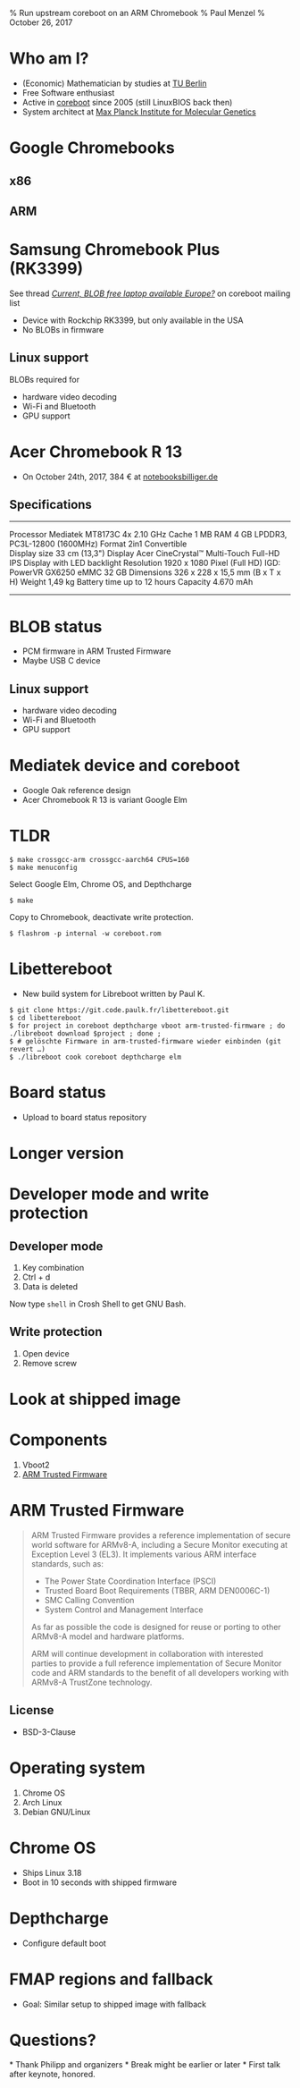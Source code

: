 % Run upstream coreboot on an ARM Chromebook
% Paul Menzel
% October 26, 2017

# Who am I?

- (Economic) Mathematician by studies at [TU Berlin](https://www.tu-berlin.de/)
- Free Software enthusiast
- Active in [coreboot](https://www.coreboot.org/) since 2005 (still LinuxBIOS back then)
- System architect at [Max Planck Institute for Molecular Genetics](https://www.molgen.mpg.de/)

# Google Chromebooks

## x86

## ARM

# Samsung Chromebook Plus (RK3399)

See thread [*Current, BLOB free laptop available Europe?*](https://mail.coreboot.org/pipermail/coreboot/2017-May/084389.html) on coreboot mailing list

- Device with Rockchip RK3399, but only available in the USA
- No BLOBs in firmware

## Linux support

BLOBs required for

- hardware video decoding
- Wi-Fi and Bluetooth
- GPU support

# Acer Chromebook R 13

- On October 24th, 2017, 384 € at [notebooksbilliger.de ](https://www.notebooksbilliger.de/acer+chromebook+r13+cb5+312t+k0yk)

## Specifications

-----------------------------	----------------------------
Processor                       Mediatek MT8173C 4x 2.10 GHz
Cache                           1 MB
RAM                             4 GB LPDDR3, PC3L-12800 (1600MHz)
Format                          2in1 Convertible 	 
Display size                    33 cm (13,3")
Display                         Acer CineCrystal™ Multi-Touch Full-HD IPS Display with LED backlight
Resolution                      1920 x 1080 Pixel (Full HD)
IGD:                            PowerVR GX6250
eMMC                            32 GB
Dimensions                      326 x 228 x 15,5 mm (B x T x H)
Weight                          1,49 kg
Battery time                    up to 12 hours
Capacity                        4.670 mAh
-----------------------------	----------------------------

# BLOB status

- PCM firmware in ARM Trusted Firmware
- Maybe USB C device

## Linux support

- hardware video decoding
- Wi-Fi and Bluetooth
- GPU support

# Mediatek device and coreboot

- Google Oak reference design
- Acer Chromebook R 13 is variant Google Elm

# TLDR

```
$ make crossgcc-arm crossgcc-aarch64 CPUS=160
$ make menuconfig
```

Select Google Elm, Chrome OS, and Depthcharge

```
$ make
```

Copy to Chromebook, deactivate write protection.

```
$ flashrom -p internal -w coreboot.rom
```

# Libettereboot

- New build system for Libreboot written by Paul K.

```
$ git clone https://git.code.paulk.fr/libettereboot.git
$ cd libettereboot
$ for project in coreboot depthcharge vboot arm-trusted-firmware ; do ./libreboot download $project ; done ;
$ # gelöschte Firmware in arm-trusted-firmware wieder einbinden (git revert …)
$ ./libreboot cook coreboot depthcharge elm
```

# Board status

- Upload to board status repository

# Longer version

# Developer mode and write protection

## Developer mode

1.  Key combination
2.  Ctrl + d
3.  Data is deleted

Now type `shell` in Crosh Shell to get GNU Bash.

## Write protection

1.  Open device
2.  Remove screw

# Look at shipped image

# Components

1. Vboot2
2. [ARM Trusted Firmware](https://github.com/ARM-software/arm-trusted-firmware)

# ARM Trusted Firmware

> ARM Trusted Firmware provides a reference implementation of secure
> world software for ARMv8-A, including a Secure Monitor executing at
> Exception Level 3 (EL3). It implements various ARM interface
> standards, such as:
>
> *   The Power State Coordination Interface (PSCI)
> *   Trusted Board Boot Requirements (TBBR, ARM DEN0006C-1)
> *   SMC Calling Convention
> *   System Control and Management Interface
>
> As far as possible the code is designed for reuse or porting to other
> ARMv8-A model and hardware platforms.
>
> ARM will continue development in collaboration with interested parties
> to provide a full reference implementation of Secure Monitor code and
> ARM standards to the benefit of all developers working with ARMv8-A
> TrustZone technology.

## License

- BSD-3-Clause

# Operating system

1.  Chrome OS
2.  Arch Linux
3.  Debian GNU/Linux

# Chrome OS

- Ships Linux 3.18
- Boot in 10 seconds with shipped firmware

# Depthcharge

- Configure default boot

# FMAP regions and fallback

- Goal: Similar setup to shipped image with fallback

# Questions?

<div class="notes">
*   Thank Philipp and organizers
*   Break might be earlier or later
*   First talk after keynote, honored.
</div>
